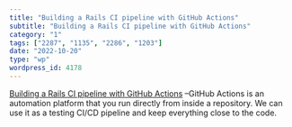 ```yaml
---
title: "Building a Rails CI pipeline with GitHub Actions"
subtitle: "Building a Rails CI pipeline with GitHub Actions"
category: "1"
tags: ["2287", "1135", "2286", "1203"]
date: "2022-10-20"
type: "wp"
wordpress_id: 4178
---
```

[ Building a Rails CI pipeline with GitHub Actions]( https://boringrails.com/articles/building-a-rails-ci-pipeline-with-github-actions/) –GitHub Actions is an automation platform that you run directly from inside a repository. We can use it as a testing CI/CD pipeline and keep everything close to the code.